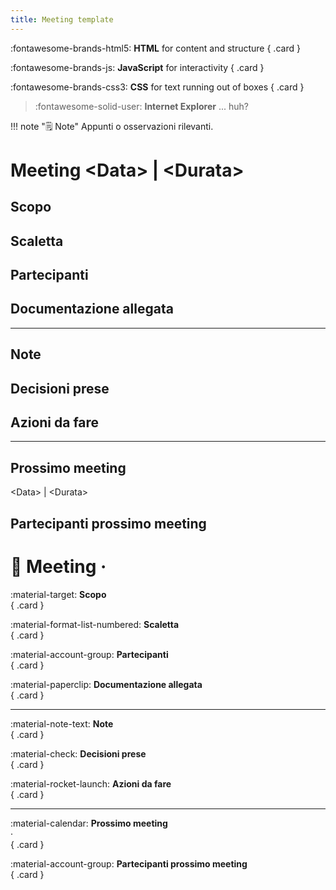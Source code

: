 ```yaml
---
title: Meeting template
---
```


<div class="grid" markdown>

:fontawesome-brands-html5: __HTML__ for content and structure
{ .card }

:fontawesome-brands-js: __JavaScript__ for interactivity
{ .card }

:fontawesome-brands-css3: __CSS__ for text running out of boxes
{ .card }

> :fontawesome-solid-user: __Internet Explorer__ ... huh?

</div>

!!! note "🗒️ Note"
    Appunti o osservazioni rilevanti.

# Meeting &lt;Data&gt; | &lt;Durata&gt;

## Scopo

## Scaletta

## Partecipanti

## Documentazione allegata

---

## Note

## Decisioni prese

## Azioni da fare

---

## Prossimo meeting

&lt;Data&gt; | &lt;Durata&gt;

## Partecipanti prossimo meeting





# 📝 Meeting <Data> · <Durata>

<div class="grid" markdown>

:material-target: **Scopo**  
{ .card }

:material-format-list-numbered: **Scaletta**  
{ .card }

:material-account-group: **Partecipanti**  
{ .card }

:material-paperclip: **Documentazione allegata**  
{ .card }

</div>

---

<div class="grid" markdown>

:material-note-text: **Note**  
{ .card }

:material-check: **Decisioni prese**  
{ .card }

:material-rocket-launch: **Azioni da fare**  
{ .card }

</div>

---

<div class="grid" markdown>

:material-calendar: **Prossimo meeting**  
<Data> · <Durata>  
{ .card }

:material-account-group: **Partecipanti prossimo meeting**  
{ .card }

</div>

